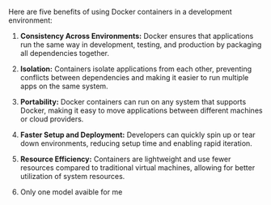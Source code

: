 Here are five benefits of using Docker containers in a development environment:

1. **Consistency Across Environments:** Docker ensures that applications run the same way in development, testing, and production by packaging all dependencies together.
2. **Isolation:** Containers isolate applications from each other, preventing conflicts between dependencies and making it easier to run multiple apps on the same system.
3. **Portability:** Docker containers can run on any system that supports Docker, making it easy to move applications between different machines or cloud providers.
4. **Faster Setup and Deployment:** Developers can quickly spin up or tear down environments, reducing setup time and enabling rapid iteration.
5. **Resource Efficiency:** Containers are lightweight and use fewer resources compared to traditional virtual machines, allowing for better utilization of system resources.

6. Only one model avaible for me 
